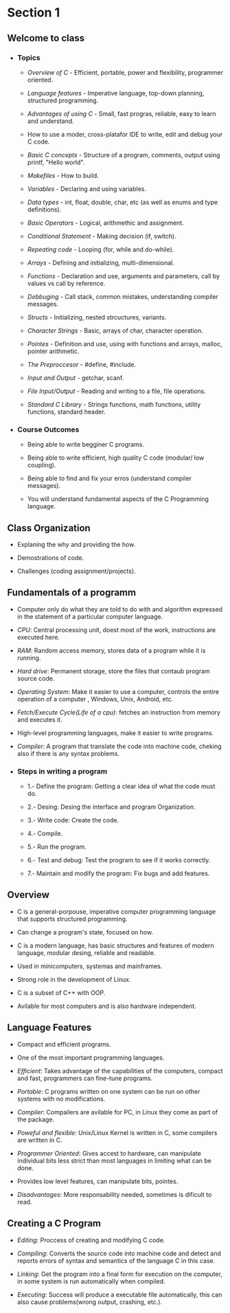 # Section 1

## Welcome to class

- ### Topics

  - *Overview of C* - Efficient, portable, power and flexibility, 
    programmer oriented.

  - *Language features* - Imperative language, top-down planning, structured 
    programming.

  - *Advantages of using C* - Small, fast progras, reliable, easy to learn and 
    understand.

  - How to use a moder, cross-platafor IDE to write, edit and debug your C code.

  - *Basic C concepts* - Structure of a program, comments, output using printf,
    "Hello world".

  - *Makefiles* - How to build.

  - *Variables* - Declaring and using variables.

  - *Data types* - int, float, double, char, etc (as well as enums and type
    definitions).

  - *Basic Operators* - Logical, arithmethic and assignment.

  - *Conditional Statement* - Making decision (if, switch).

  - *Repeating code* - Looping (for, while and do-while).

  - *Arrays* - Defining and initializing, multi-dimensional.

  - *Functions* - Declaration and use, arguments and parameters, 
    call by values vs call by reference.

  - *Debbuging* - Call stack, common mistakes, understanding compiler messages.

  - *Structs* - Initializing, nested strcuctures, variants.

  - *Character Strings* - Basic, arrays of char, character operation.

  - *Pointes* - Definition and use, using with functions and arrays, malloc, 
    pointer arithmetic.

  - *The Preproccesor* - #define, #include.

  - *Input and Output* - getchar, scanf.

  - *File Input/Output* - Reading and writing to a file, file operations.

  - *Standard C Library* - Strings functions, math functions, utility functions, 
    standard header.

- ### Course Outcomes
 
  - Being able to write begginer C programs.

  - Being able to write efficient, high quality C code (modular/ low coupling).

  - Being able to find and fix your erros (understand compiler messages).

  - You will understand fundamental aspects of the C Programming language.

## Class Organization

- Explaning the why and providing the how.

- Demostrations of code.

- Challenges (coding assignment/projects).

## Fundamentals of a programm

- Computer only do what they are told to do with and algorithm expressed in the 
  statement of a particular computer language.

- *CPU*: Central processing unit, doest most of the work, 
  instructions are executed here.

- *RAM*: Random access memory, stores data of a program while it is running.

- *Hard drive*: Permanent storage, store the files that contaub program source
  code.

- *Operating System*: Make it easier to use a computer, 
  controls the entire operation of a computer , Windows, Unix, Android, etc.

- *Fetch/Execute Cycle(Life of a cpu)*: fetches an instruction from memory
  and executes it.

- High-level programming languages, make it easier to write programs.

- *Compiler*: A program that translate the code into machine code,
  cheking also if there is any syntax problems.

- ### Steps in writing a program

  - 1.- Define the program: Getting a clear idea of what the code must do.

  - 2.- Desing: Desing the interface and program Organization.

  - 3.- Write code: Create the code.

  - 4.- Compile.

  - 5.- Run the program.

  - 6.- Test and debug: Test the program to see if it works correctly.

  - 7.- Maintain and modify the program: Fix bugs and add features.
  
## Overview

- C is a general-porpouse, imperative computer programming language that supports
  structured programming.

- Can change a program's state, focused on how.

- C is a modern language, has basic structures and features of modern language,
  modular desing, reliable and readable.

- Used in minicomputers, systemas and mainframes.

- Strong role in the development of Linux.

- C is a subset of C++ with OOP.

- Avilable for most computers and is also hardware independent.


## Language Features

- Compact and efficient programs.

- One of the most important programming languages.

- *Efficient*: Takes advantage of the capabilities of the computers,
  compact and fast, programmers can fine-tune programs.

- *Portable*: C programs written on one system can be run on other systems with
  no modifications.

- *Compiler*: Compailers are avilable for PC, in Linux they come as part of the 
  package.

- *Poweful and flexible*: Unix/Linux Kernel is written in C, some compilers are
  written in C.

- *Programmer Oriented*: Gives accest to hardware, can manipulate individual bits
  less strict than most languages in limiting what can be done.

- Provides low level features, can manipulate bits, pointes.

- *Disadvantages*: More responsability needed, sometimes is dificult to read. 

## Creating a C Program

- *Editing*: Proccess of creating and modifying C code.

- *Compiling*: Converts the source code into machine code and detect 
  and reports errors of syntax and semantics of the language C in this case.

- *Linking*: Get the program into a final form for execution on the computer,
  in some system is run automatically when compiled.

- *Executing*: Success will produce a executable file automatically,
  this can also cause problems(wrong output, crashing, etc.). 